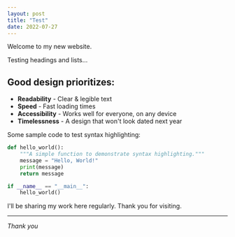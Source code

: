 ```yaml
---
layout: post
title: "Test"
date: 2022-07-27
---
```


Welcome to my new website.

Testing headings and lists...

## Good design prioritizes: 

- **Readability** - Clear & legible text
- **Speed** - Fast loading times
- **Accessibility** - Works well for everyone, on any device
- **Timelessness** - A design that won't look dated next year

Some sample code to test syntax highlighting:

```py
def hello_world():
    """A simple function to demonstrate syntax highlighting."""
    message = "Hello, World!"
    print(message)
    return message

if __name__ == "__main__":
    hello_world()
```

I'll be sharing my work here regularly. Thank you for visiting.

---

*Thank you*